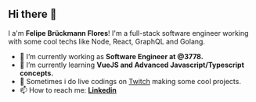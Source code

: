 ## Hi there 👋

I a'm **Felipe Brückmann Flores**! I'm a full-stack software engineer working with some cool techs like Node, React, GraphQL and Golang.

- 🔭 I’m currently working as **Software Engineer at @3778.**
- 🌱 I’m currently learning **VueJS and Advanced Javascript/Typescript concepts.**
- :movie_camera:	Sometimes i do live codings on [Twitch](https://www.twitch.tv/brxckmann) making some cool projects.
- 📫 How to reach me: **[Linkedin](https://www.linkedin.com/in/felipefloress/)**
